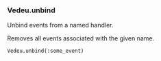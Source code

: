 ### Vedeu.unbind
Unbind events from a named handler.

Removes all events associated with the given name.

    Vedeu.unbind(:some_event)
